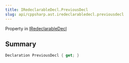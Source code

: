 ```yaml
---
title: IRedeclarableDecl.PreviousDecl
slug: api/cppsharp.ast.iredeclarabledecl.previousdecl
---
```

Property in [IRedeclarableDecl](/api/cppsharp/ast/iredeclarabledecl)

## Summary



```csharp
Declaration PreviousDecl { get; }
```


